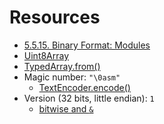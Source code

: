 # Resources

- [5.5.15. Binary Format: Modules](https://www.w3.org/TR/2019/REC-wasm-core-1-20191205/#modules%E2%91%A0%E2%93%AA)
- [Uint8Array](https://developer.mozilla.org/en-US/docs/Web/JavaScript/Reference/Global_Objects/Uint8Array)
- [TypedArray.from()](https://developer.mozilla.org/en-US/docs/Web/JavaScript/Reference/Global_Objects/TypedArray/from)
- Magic number: `"\0asm"`
  - [TextEncoder.encode()](https://developer.mozilla.org/en-US/docs/Web/API/TextEncoder/encode)
- Version (32 bits, little endian): `1`
  - [bitwise and `&`](https://developer.mozilla.org/en-US/docs/Web/JavaScript/Reference/Operators/Bitwise_AND)
